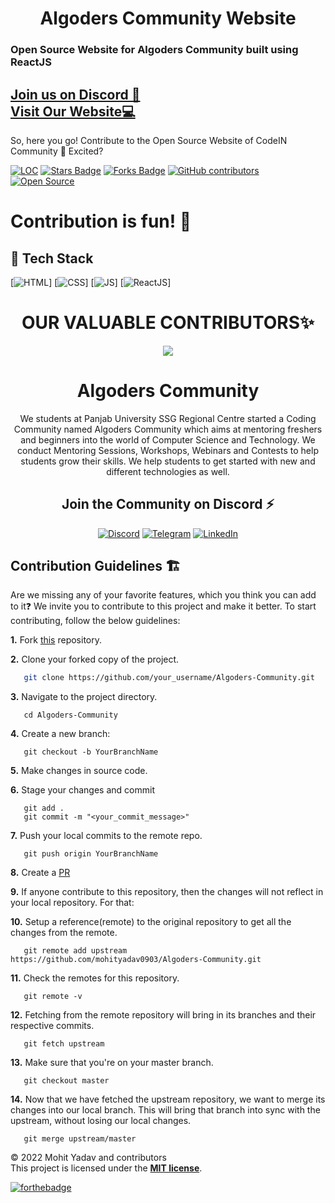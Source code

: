 <h1 align="center">Algoders Community Website </h1>

<h3> Open Source Website for Algoders Community built using ReactJS </h3>


<h2>
<a href="https://discord.gg/4RUrpneMsA" target="_blank">Join us on Discord 🤡</a>
<br>
<a href="https://algo-testsite.herokuapp.com/" target="_blank">Visit Our Website💻</a>
</h2>

So, here you go! Contribute to the Open Source Website of CodeIN Community 🤩 Excited?
<div align="left">
<a href="https://github.com/mohityadav0903/Algoders-Community"><img src="https://sloc.xyz/github/mohityadav0903/Algoders-Community" alt="LOC"/></a>
<a href="https://github.com/mohityadav0903/Algoders-Community"><img src="https://img.shields.io/github/stars/mohityadav0903/Algoders-Community" alt="Stars Badge"/></a>
<a href="https://github.com/mohityadav0903/Algoders-Community/network/members"><img src="https://img.shields.io/github/forks/mohityadav0903/Algoders-Community" alt="Forks Badge"/></a>
<a href="https://github.com/mohityadav0903/Algoders-Community/graphs/contributors"><img alt="GitHub contributors" src="https://img.shields.io/github/contributors/mohityadav0903/Algoders-Community?color=2b9348"></a>
<a href="https://github.com/mohityadav0903/Algoders-Community"><img src="https://badges.frapsoft.com/os/v2/open-source.svg" alt="Open Source"/></a>
</div>


# Contribution is fun! 🧡

## 📌 Tech Stack
[![HTML](https://img.shields.io/badge/html5%20-%23E34F26.svg?&style=for-the-badge&logo=html5&logoColor=white)]
[![CSS](https://img.shields.io/badge/css3%20-%231572B6.svg?&style=for-the-badge&logo=css3&logoColor=white)]
[![JS](https://img.shields.io/badge/javascript%20-%23323330.svg?&style=for-the-badge&logo=javascript&logoColor=%23F7DF1E)]
[![ReactJS](https://img.shields.io/badge/reactjs-%23563D7C.svg?style=for-the-badge&logo=react&logoColor=white")]


<h1 align=center> OUR VALUABLE CONTRIBUTORS✨ </h1>
<p align="center">
  
	
<a href="https://github.com/mohityadav0903/Algoders-Community/graphs/contributors">
  <img src="https://contrib.rocks/image?repo=mohityadav0903/Algoders-Community" />
</a>

	
 <div align="center">
      
   <h1 align="center">Algoders Community</h1>


We students at Panjab University SSG Regional Centre started a Coding Community named Algoders Community which aims at mentoring freshers and beginners into the world of Computer Science and Technology. We conduct Mentoring Sessions, Workshops, Webinars and Contests to help students grow their skills. We help students to get started with new and different technologies as well.

  <span> <h2>Join the Community on Discord ⚡</h2>
<a  href="https://discord.gg/4RUrpneMsA"><img alt=" Discord" src="https://img.shields.io/badge/Discord-7289DA?style=for-the-badge&logo=discord&logoColor=white"></a>
<a  href="https://t.me/algoderscommunity"><img alt=" Telegram" src="https://img.shields.io/badge/Telegram-2CA5E0?style=for-the-badge&logo=telegram&logoColor=white"></a>
<a  href="https://www.linkedin.com/company/algoderscommunity/" target="_blank"><img alt="LinkedIn" src="https://img.shields.io/badge/linkedin%20-%230077B5.svg?&style=for-the-badge&logo=linkedin&logoColor=white" /></a></span>
   
 </div>

## Contribution Guidelines 🏗

Are we missing any of your favorite features, which you think you can add to it❓ We invite you to contribute to this project and make it better. 
To start contributing, follow the below guidelines: 

**1.**  Fork [this](https://github.com/mohityadav0903/Algoders-Community) repository.

**2.**  Clone your forked copy of the project.

```bash
   git clone https://github.com/your_username/Algoders-Community.git
```

**3.** Navigate to the project directory.
```
   cd Algoders-Community
```

**4.** Create a new branch:
```
   git checkout -b YourBranchName
```

**5.** Make changes in source code.

**6.** Stage your changes and commit

```
   git add .
   git commit -m "<your_commit_message>"
```

**7.** Push your local commits to the remote repo.

```
   git push origin YourBranchName
```

**8.** Create a [PR](https://help.github.com/en/github/collaborating-with-issues-and-pull-requests/creating-a-pull-request)

**9.** If anyone contribute to this repository, then the changes will not reflect in your local repository. For that:

**10.** Setup a reference(remote) to the original repository to get all the changes from the remote.
```
   git remote add upstream  https://github.com/mohityadav0903/Algoders-Community.git
```

**11.** Check the remotes for this repository.
```
   git remote -v
```

**12.** Fetching from the remote repository will bring in its branches and their respective commits.
```
   git fetch upstream
```

**13.** Make sure that you're on your master branch.
```
   git checkout master
```

**14.** Now that we have fetched the upstream repository, we want to merge its changes into our local branch. This will bring that branch into sync with the upstream, without losing our local changes.
```
   git merge upstream/master
```

© 2022 Mohit Yadav and contributors\
This project is licensed under the [**MIT license**](https://github.com/mohityadav0903/Algoders-Community/blob/main/LICENSE).

[![forthebadge](https://forthebadge.com/images/badges/built-with-love.svg)](https://forthebadge.com)

